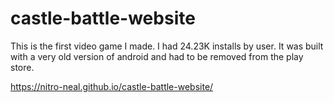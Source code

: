 # castle-battle-website

This is the first video game I made. I had 24.23K installs by user. It was built with a very old version of android and had to be removed from the play store.

https://nitro-neal.github.io/castle-battle-website/

